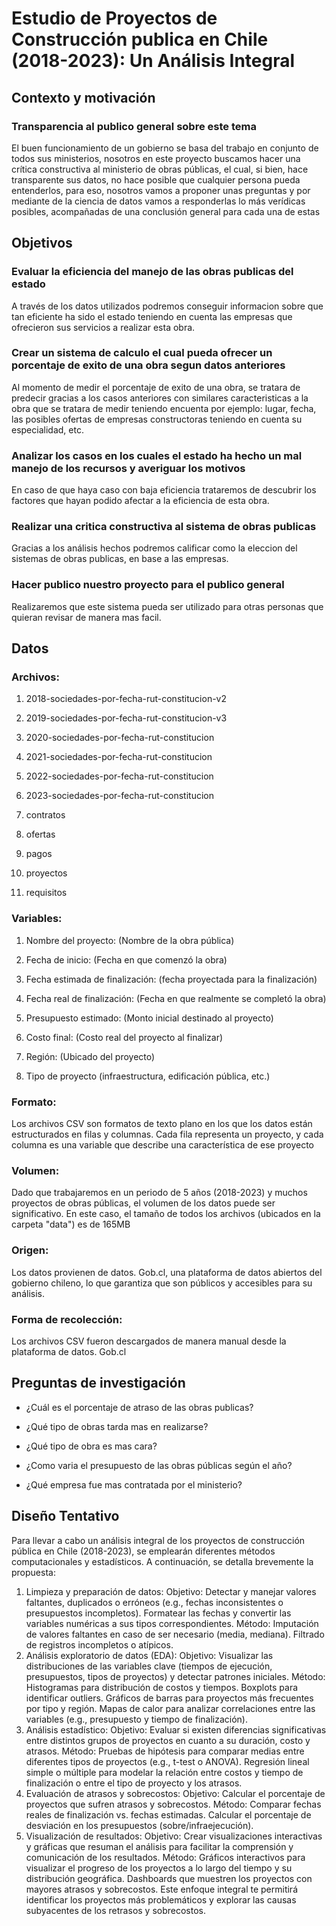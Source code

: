 # Estudio de Proyectos de Construcción publica en Chile (2018-2023): Un Análisis Integral

## Contexto y motivación

### Transparencia al publico general sobre este tema
El buen funcionamiento de un gobierno se basa del trabajo en conjunto de todos sus ministerios, nosotros en este proyecto buscamos hacer una crítica constructiva al ministerio de obras públicas, el cual, si bien, hace transparente sus datos, no hace posible que cualquier persona pueda entenderlos, para eso, nosotros vamos a proponer unas preguntas y por mediante de la ciencia de datos vamos a responderlas lo más verídicas posibles, acompañadas de una conclusión general para cada una de estas

## Objetivos

### Evaluar la eficiencia del manejo de las obras publicas del estado
A través de los datos utilizados podremos conseguir informacion sobre que tan eficiente ha sido el estado teniendo en cuenta las empresas que ofrecieron sus servicios a realizar esta obra.

### Crear un sistema de calculo el cual pueda ofrecer un porcentaje de exito de una obra segun datos anteriores
Al momento de medir el porcentaje de exito de una obra, se tratara de predecir gracias a los casos anteriores con similares caracteristicas a la obra que se tratara de medir teniendo encuenta por ejemplo: lugar, fecha, las posibles ofertas de empresas constructoras teniendo en cuenta su especialidad, etc. 

### Analizar los casos en los cuales el estado ha hecho un mal manejo de los recursos y averiguar los motivos
En caso de que haya caso con baja eficiencia trataremos de descubrir los factores que hayan podido afectar a la eficiencia de esta obra.

### Realizar una critica constructiva al sistema de obras publicas
Gracias a los análisis hechos podremos calificar como la eleccion del sistemas de obras publicas, en base a las empresas.

### Hacer publico nuestro proyecto para el publico general
Realizaremos que este sistema pueda ser utilizado para otras personas que quieran revisar de manera mas facil.

## Datos

### Archivos:

1. 2018-sociedades-por-fecha-rut-constitucion-v2

2. 2019-sociedades-por-fecha-rut-constitucion-v3

3. 2020-sociedades-por-fecha-rut-constitucion

4. 2021-sociedades-por-fecha-rut-constitucion

5. 2022-sociedades-por-fecha-rut-constitucion

6. 2023-sociedades-por-fecha-rut-constitucion

7. contratos

8. ofertas

9. pagos

10. proyectos

11. requisitos

### Variables:

1. Nombre del proyecto: (Nombre de la obra pública)

2. Fecha de inicio: (Fecha en que comenzó la obra)

3. Fecha estimada de finalización: (fecha proyectada para la finalización)

4. Fecha real de finalización: (Fecha en que realmente se completó la obra)

5. Presupuesto estimado: (Monto inicial destinado al proyecto)

6. Costo final: (Costo real del proyecto al finalizar)

8. Región: (Ubicado del proyecto)

9. Tipo de proyecto (infraestructura, edificación pública, etc.)

### Formato:
Los archivos CSV son formatos de texto plano en los que los datos están estructurados en filas y columnas. Cada fila representa un proyecto, y cada columna es una variable que describe una característica de ese proyecto

### Volumen:
Dado que trabajaremos en un periodo de 5 años (2018-2023) y muchos proyectos de obras públicas, el volumen de los datos puede ser significativo. En este caso, el tamaño de todos los archivos (ubicados en la carpeta "data") es de 165MB

### Origen:
Los datos provienen de datos. Gob.cl, una plataforma de datos abiertos del gobierno chileno, lo que garantiza que son públicos y accesibles para su análisis.

### Forma de recolección:
Los archivos CSV fueron descargados de manera manual desde la plataforma de datos. Gob.cl

## Preguntas de investigación 

- ¿Cuál es el porcentaje de atraso de las obras publicas? 

- ¿Qué tipo de obras tarda mas en realizarse?

- ¿Qué tipo de obra es mas cara?

- ¿Como varia el presupuesto de las obras públicas según el año?

- ¿Qué empresa fue mas contratada por el ministerio?

## Diseño Tentativo
Para llevar a cabo un análisis integral de los proyectos de construcción pública en Chile (2018-2023), se emplearán diferentes métodos computacionales y estadísticos. A continuación, se detalla brevemente la propuesta:

1. Limpieza y preparación de datos:
Objetivo: Detectar y manejar valores faltantes, duplicados o erróneos (e.g., fechas inconsistentes o presupuestos incompletos). Formatear las fechas y convertir las variables numéricas a sus tipos correspondientes.
Método:
Imputación de valores faltantes en caso de ser necesario (media, mediana).
Filtrado de registros incompletos o atípicos.
2. Análisis exploratorio de datos (EDA):
Objetivo: Visualizar las distribuciones de las variables clave (tiempos de ejecución, presupuestos, tipos de proyectos) y detectar patrones iniciales.
Método:
Histogramas para distribución de costos y tiempos.
Boxplots para identificar outliers.
Gráficos de barras para proyectos más frecuentes por tipo y región.
Mapas de calor para analizar correlaciones entre las variables (e.g., presupuesto y tiempo de finalización).
3. Análisis estadístico:
Objetivo: Evaluar si existen diferencias significativas entre distintos grupos de proyectos en cuanto a su duración, costo y atrasos.
Método:
Pruebas de hipótesis para comparar medias entre diferentes tipos de proyectos (e.g., t-test o ANOVA).
Regresión lineal simple o múltiple para modelar la relación entre costos y tiempo de finalización o entre el tipo de proyecto y los atrasos.
4. Evaluación de atrasos y sobrecostos:
Objetivo: Calcular el porcentaje de proyectos que sufren atrasos y sobrecostos.
Método:
Comparar fechas reales de finalización vs. fechas estimadas.
Calcular el porcentaje de desviación en los presupuestos (sobre/infraejecución).
5. Visualización de resultados:
Objetivo: Crear visualizaciones interactivas y gráficas que resuman el análisis para facilitar la comprensión y comunicación de los resultados.
Método:
Gráficos interactivos para visualizar el progreso de los proyectos a lo largo del tiempo y su distribución geográfica.
Dashboards que muestren los proyectos con mayores atrasos y sobrecostos.
Este enfoque integral te permitirá identificar los proyectos más problemáticos y explorar las causas subyacentes de los retrasos y sobrecostos.


